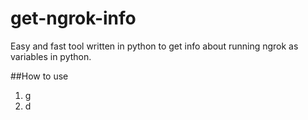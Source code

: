 # get-ngrok-info
Easy and fast tool written in python to get info about running ngrok as variables in python.

##How to use
1. g
2. d

